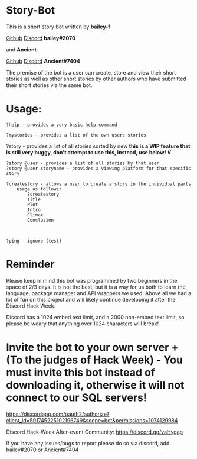 # Story-Bot

This is a short story bot written by **bailey-f**

[Github](https://github.com/bailey-f)
[Discord](https://discordapp.com)
        **bailey#2070**


 and **Ancient**

[Github](https://github.com/Ancient)
[Discord](https://discordapp.com)
        **Ancient#7404**

The premise of the bot is a user can create, store and view their short stories as well as other short stories by other authors who have submitted their short stories via the same bot.

# Usage:
```
?help - provides a very basic help command

?mystories - provides a list of the own users stories
```

?story - provides a list of all stories sorted by new 
    **this is a WIP feature that is still very buggy, don't attempt to use this, instead, use below! V**

    ?story @user - provides a list of all stories by that user
    ?story @user storyname - provides a viewing platform for that specific story
```
?createstory - allows a user to create a story in the individual parts
    usage as follows:
        ?createstory
        Title
        Plot
        Intro
        Climax
        Conclusion



?ping - ignore (test)
```
# Reminder

Please keep in mind this bot was programmed by two beginners in the space of 2/3 days. It is not the best, but it is a way for us both to learn the language, package manager and API wrappers we used. Above all we had a lot of fun on this project and will likely continue developing it after the Discord Hack Week.

Discord has a 1024 embed text limit, and a 2000 non-embed text limit, so please be weary that anything over 1024 characters will break! 

# Invite the bot to your own server + (To the judges of Hack Week) - You must invite this bot instead of downloading it, otherwise it will not connect to our SQL servers!

https://discordapp.com/oauth2/authorize?client_id=591745225102196749&scope=bot&permissions=1074129984

Discord Hack-Week After-event Community:
https://discord.gg/vaHygap

If you have any issues/bugs to report please do so via discord, add bailey#2070 or Ancient#7404
